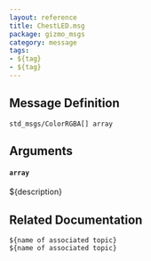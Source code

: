 ```yaml
---
layout: reference
title: ChestLED.msg
package: gizmo_msgs
category: message
tags: 
- ${tag}
- ${tag}
---
```


## Message Definition
```
std_msgs/ColorRGBA[] array
```

## Arguments
#### `array`
${description}

## Related Documentation
``${name of associated topic}``  
``${name of associated topic}``  

